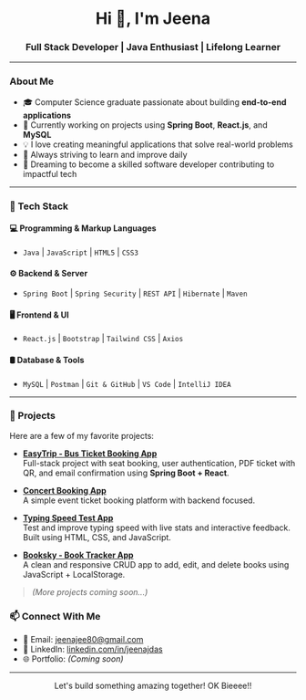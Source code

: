 <h1 align="center">Hi 👋, I'm Jeena</h1>
<h3 align="center">Full Stack Developer | Java Enthusiast | Lifelong Learner</h3>

---

###  About Me

- 🎓 Computer Science graduate passionate about building **end-to-end applications**
- 🔭 Currently working on projects using **Spring Boot**, **React.js**, and **MySQL**
- 💡 I love creating meaningful applications that solve real-world problems
- 🧠 Always striving to learn and improve daily
- 🚀 Dreaming to become a skilled software developer contributing to impactful tech

---
### 🔧 Tech Stack

#### 💻 Programming & Markup Languages
- `Java` | `JavaScript` | `HTML5` | `CSS3`

#### ⚙️ Backend & Server
- `Spring Boot` | `Spring Security` | `REST API` | `Hibernate` | `Maven`

#### 🖥️ Frontend & UI
- `React.js` | `Bootstrap` | `Tailwind CSS` | `Axios`

#### 🛢️ Database & Tools
- `MySQL` | `Postman` | `Git & GitHub` | `VS Code` | `IntelliJ IDEA`

---
### 🚀 Projects

Here are a few of my favorite projects:

-  [**EasyTrip - Bus Ticket Booking App**](https://github.com/jeenajdas/easytrip)  
  Full-stack project with seat booking, user authentication, PDF ticket with QR, and email confirmation using **Spring Boot + React**.

-  [**Concert Booking App**](https://github.com/jeenajdas/concert-booking)  
  A simple event ticket booking platform with backend focused.

-  [**Typing Speed Test App**](https://github.com/jeenajdas/typing-speed-test)  
  Test and improve typing speed with live stats and interactive feedback. Built using HTML, CSS, and JavaScript.

-  [**Booksky - Book Tracker App**](https://github.com/jeenajdas/booksky)  
  A clean and responsive CRUD app to add, edit, and delete books using JavaScript + LocalStorage.

> *(More projects coming soon...)*
### 📫 Connect With Me

- 📧 Email: [jeenajee80@gmail.com](mailto:jeenajee80@gmail.com)
- 🔗 LinkedIn: [linkedin.com/in/jeenajdas](https://www.linkedin.com/in/jeena-j-das-94a4822a8/)
- 🌐 Portfolio: *(Coming soon)*

---
<p align="center">
  Let's build something amazing together!   OK Bieeee!!
</p>

<!--
**jeenajdas/jeenajdas** is a ✨ _special_ ✨ repository because its `README.md` (this file) appears on your GitHub profile.

Here are some ideas to get you started:

- 🔭 I’m currently working on ...
- 🌱 I’m currently learning ...
- 👯 I’m looking to collaborate on ...
- 🤔 I’m looking for help with ...
- 💬 Ask me about ...
- 📫 How to reach me: ...
- 😄 Pronouns: ...
- ⚡ Fun fact: ...
-->
